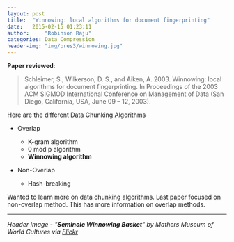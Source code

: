 ```yaml
---
layout: post
title:  "Winnowing: local algorithms for document fingerprinting"
date:   2015-02-15 01:23:11
author:     "Robinson Raju"
categories: Data Compression 
header-img: "img/pres3/winnowing.jpg"
---
```


**Paper reviewed**:

> Schleimer, S., Wilkerson, D. S., and Aiken, A. 2003. Winnowing: local algorithms for document fingerprinting. In Proceedings of the 2003 ACM SIGMOD International Conference on Management of Data (San Diego, California, USA, June 09 – 12, 2003). 

Here are the different Data Chunking Algorithms

* Overlap
	* K-gram algorithm 
	* 0 mod p algorithm 
	* **Winnowing algorithm** 

* Non-Overlap 
	* Hash-breaking 

Wanted to learn more on data chunking algorithms. Last paper focused on non-overlap method. This has more information on overlap methods. 

---
_Header Image - "**Seminole Winnowing Basket**" by Mathers Museum of World Cultures via [Flickr](https://flic.kr/p/pfY1mV)_




